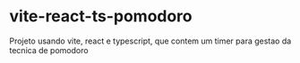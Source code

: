 # vite-react-ts-pomodoro
Projeto usando vite, react e typescript, que contem um timer para gestao da tecnica de pomodoro

